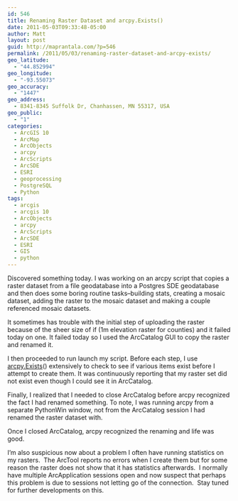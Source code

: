 ```yaml
---
id: 546
title: Renaming Raster Dataset and arcpy.Exists()
date: 2011-05-03T09:33:48-05:00
author: Matt
layout: post
guid: http://maprantala.com/?p=546
permalink: /2011/05/03/renaming-raster-dataset-and-arcpy-exists/
geo_latitude:
  - "44.852994"
geo_longitude:
  - "-93.55073"
geo_accuracy:
  - "1447"
geo_address:
  - 8341-8345 Suffolk Dr, Chanhassen, MN 55317, USA
geo_public:
  - "1"
categories:
  - ArcGIS 10
  - ArcMap
  - ArcObjects
  - arcpy
  - ArcScripts
  - ArcSDE
  - ESRI
  - geoprocessing
  - PostgreSQL
  - Python
tags:
  - arcgis
  - arcgis 10
  - ArcObjects
  - arcpy
  - ArcScripts
  - ArcSDE
  - ESRI
  - GIS
  - python
---
```

Discovered something today. I was working on an arcpy script that copies a raster dataset from a file geodatabase into a Postgres SDE geodatabase and then does some boring routine tasks&#8211;building stats, creating a mosaic dataset, adding the raster to the mosaic dataset and making a couple referenced mosaic datasets.

It sometimes has trouble with the initial step of uploading the raster because of the sheer size of if (1m elevation raster for counties) and it failed today on one. It failed today so I used the ArcCatalog GUI to copy the raster and renamed it.

I then proceeded to run launch my script. Before each step, I use [arcpy.Exists](http://help.arcgis.com/en/arcgisdesktop/10.0/help/index.html#/Exists/000v00000021000000/)() extensively to check to see if various items exist before I attempt to create them. It was continuously reporting that my raster set did not exist even though I could see it in ArcCatalog.

Finally, I realized that I needed to close ArcCatalog before arcpy recognized the fact I had renamed something. To note, I was running arcpy from a separate PythonWin window, not from the ArcCatalog session I had renamed the raster dataset with.

Once I closed ArcCatalog, arcpy recognized the renaming and life was good.

I&#8217;m also suspicious now about a problem I often have running statistics on my rasters.  The ArcTool reports no errors when I create them but for some reason the raster does not show that it has statistics afterwards.  I normally have multiple ArcApplication sessions open and now suspect that perhaps this problem is due to sessions not letting go of the connection.  Stay tuned for further developments on this.

<div id="geo-post-546" class="geo geo-post" style="display: none">
  <span class="latitude">44.852994</span><span class="longitude">-93.55073</span>
</div>